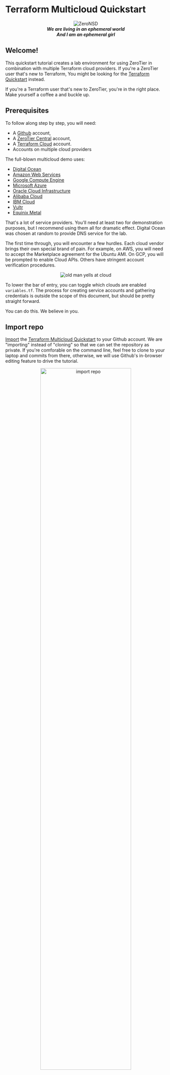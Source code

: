 # Terraform Multicloud Quickstart

<p align="center">
<img src="https://avatars.githubusercontent.com/u/4173285?s=150&v=4" alt="ZeroNSD" /><br/>
<b><i>
We are living in an ephemeral world<br/>
And I am an ephemeral girl<br/>
</i></b>
</p>

## Welcome!

This quickstart tutorial creates a lab environment for using ZeroTier
in combination with multiple Terraform cloud providers. If you're a
ZeroTier user that's new to Terraform, You might be looking for the [Terraform Quickstart](https://docs.zerotier.com/terraform/quickstart) instead.

If you're a Terraform user that's new to ZeroTier, you're in the right place. Make yourself a coffee a and buckle up.

## Prerequisites

To follow along step by step, you will need:

- A [Github](https://github.com) account,
- A [ZeroTier Central](https://my.zerotier.com) account,
- A [Terraform Cloud](https://app.terraform.io) account.
- Accounts on multiple cloud providers

The full-blown multicloud demo uses:

- [Digital Ocean](https://www.digitalocean.com/)
- [Amazon Web Services](https://aws.amazon.com/)
- [Google Compute Engine](https://cloud.google.com/compute)
- [Microsoft Azure](https://azure.microsoft.com)
- [Oracle Cloud Infrastructure](https://www.oracle.com/cloud)
- [Alibaba Cloud](https://alibabacloud.com)
- [IBM Cloud](https://www.ibm.com/cloud)
- [Vultr](https://www.vultr.com)
- [Equinix Metal](https://metal.equinix.com)

That's a lot of service providers. You'll need at least two for
demonstration purposes, but I recommend using them all for dramatic
effect. Digital Ocean was chosen at random to provide DNS service for
the lab.

The first time through, you will encounter a few hurdles. Each cloud
vendor brings their own special brand of pain. For example, on AWS,
you will need to accept the Marketplace agreement for the Ubuntu
AMI. On GCP, you will be prompted to enable Cloud APIs. Others have
stringent account verification procedures.

<p align="center">
<img src="https://i.imgur.com/5tRu35i.jpeg" alt="old man yells at cloud" /><br/>
</p>

To lower the bar of entry, you can toggle which clouds are
enabled `variables.tf`. The process for creating service accounts and
gathering credentials is outside the scope of this document, but
should be pretty straight forward.

You can do this. We believe in you.

## Import repo

[Import](https://github.com/new/import) the
[Terraform Multicloud Quickstart](https://github.com/zerotier/terraform-multicloud-quickstart)
to your Github account. We are "importing" instead of "cloning" so
that we can set the repository as private.  If you're comforable on
the command line, feel free to clone to your laptop and commits from
there, otherwise, we will use Github's in-browser editing feature to
drive the tutorial.

<p align="center"><img src="https://i.imgur.com/M2WL54b.png" alt="import repo" width="75%"/></p>

## Create a Terraform workspace

Next, we create a Terraform workspace and attach it to our private
Github repository. Be sure to select <b><i>version control
workflow</i></b>, select the correct Github account, (we want the
private copy, not the original), and give it a unique name.

<p align="center"><img src="https://i.imgur.com/DU568Ww.png" alt="click new workspace" width="75%"/></p>
<p align="center"><img src="https://i.imgur.com/GASI3u4.png" alt="version control workflow" width="75%"/></p>
<p align="center"><img src="https://i.imgur.com/5cTcPNO.png" alt="connect to a version control provider" width="75%"/></p>
<p align="center"><img src="https://i.imgur.com/uuZlbJZ.png" alt="choose a repository" width="75%"/></p>
<p align="center"><img src="https://i.imgur.com/ZQ2lmvM.png" alt="name workspace" width="75%"/></p>

## Create ZeroTier Central variables

Next, we will use Terraform to create some resources in the ZeroTier
Central API. Before we can do this, we need to give Terraform
credentials as Environment Variables.

<p align="center"><img src="https://i.imgur.com/Pydl0B0.png" alt="configure variables" width="75%"/><br/> </p>
<p align="center"><img src="https://i.imgur.com/E9vJgVT.png" alt="zerotier_central_token" width="75%"/></p>

## Create ZeroTier Central resources

Examine `main.tf` At the top, you will see Terraform resources for
creating [Identities](https://github.com/zerotier/terraform-provider-zerotier#identities),
[Networks](https://github.com/zerotier/terraform-provider-zerotier#networks),
and [Members](https://github.com/zerotier/terraform-provider-zerotier#members). There
is also a [Token](https://github.com/zerotier/terraform-provider-zerotier#tokens)
that we will use later.

<p align="center"><img src="https://i.imgur.com/U3aCeNv.png" alt="click on main.tf" width="75%"/></p>

```jsx
resource "zerotier_identity" "instances" {
  for_each = { for k, v in var.instances : k => (v) if v.enabled }
}

resource "zerotier_network" "demolab" {
  name        = "demo.lab"
  description = "ZeroTier Terraform Demolab"
  assign_ipv6 {
    zerotier = true
    sixplane = true
    rfc4193  = true
  }
  assignment_pool {
    start = "10.0.0.1"
    end   = "10.0.0.254"
  }
  route {
    target = "10.0.0.0/16"
  }
}

resource "zerotier_member" "devices" {
  for_each    = var.devices
  name        = each.key
  member_id   = each.value.member_id
  description = each.value.description
  network_id  = zerotier_network.demolab.id
}

resource "zerotier_member" "instances" {
  for_each           = { for k, v in var.instances : k => (v) if v.enabled }
  name               = each.key
  member_id          = zerotier_identity.instances[each.key].id
  description        = each.value.description
  network_id         = zerotier_network.demolab.id
  no_auto_assign_ips = false
  ip_assignments     = [each.value.ip_assignment]
}

resource "zerotier_token" "this" {
  name = "demolab"
}
```

Normally, to kick off a Terraform plan, we would make commits to our
repository. However, since we have a fresh workspace and nothing to
change, we'll need to manually queue our first plan in the Terraform
webUI.

<p align="center"><img src="https://i.imgur.com/NAXrrij.png" alt="list workspaces" width="75%"/></p>
<p align="center"><img src="https://i.imgur.com/7i33Dpu.png" alt="queue plan" width="75%"/></p>

<p align="center"> Confirm the plan by clicking "Confirm & Apply" </p>
<p align="center"> <img src="https://i.imgur.com/lwECXNN.png" alt="confirm plan" width="75%"/> </p>

<p align="center"><img src="https://i.imgur.com/dYCJLGa.png" alt="observe ran plan" width="75%"/></p>

Congratulations! You have just succesfully created your first ZeroTier
network using Terraform! Go over to
[ZeroTier Central](https://my.zerotier.com) and check out your new
network. Alice and Bob are both authorized onto the network, but don't
worry, they aren't real. We will replace them shortly.

<p align="center"><img src="https://i.imgur.com/wiChZJ8.png" alt="observe in central" width="75%"/></p>

## Edit variables.tf

Terraform has two kinds of variables. We have already seen some
Environmet Variables, which we used to make credentials available to
the [ZeroTier Terraform Provider](https://github.com/zerotier/terraform-provider-zerotier). The
other kinds of variables are known as [Input Variables](https://www.terraform.io/docs/language/values/variables.html). We
will use these to supply some usernames and SSH keys, as well as toggle which clouds we want to use.

<p align="center"><img src="https://i.imgur.com/9BSgNcf.png" alt="open variables.tf" width="75%"/></p>

Use Github's editor to set the `users`, `devices`, and `instances`
variables. Replace Alice and Bob's information with your own SSH keys
and ZeroTier Node ID's. In the `instances` variable, toggle the clouds
you plan on using to `enabled`.

<p align="center"><img src="https://i.imgur.com/QymEJEZ.png" alt="edit variables.tf" width="75%"/></p>

<p align="center"> Save your work by clicking "Commit changes" at the bottom of the page. </p>
<p align="center"> <img src="https://i.imgur.com/9utqx2i.png" alt="commit changes" width="75%"/> </p>

Go back to your workspace and see that it now says "Planned". Every
time a commit is pushed to the repo, Terraform will queue a plan. This
is the essence of the "Version control workflow" we selected earlier.

<p align="center"><img src="https://i.imgur.com/HpjFQgB.png" alt="observe planned workspace" width="75%"/></p>

Navigate through "Runs" and then "confirm and apply". There is a
setting to make this step automatic, but we will leave it manual for
now.

<p align="center"><img src="https://i.imgur.com/xIVg2r1.png" alt="navigate to runs.. main.tf" width="75%"/></p>
<p align="center"><img src="https://i.imgur.com/kzoRqQL.png" alt="confirm and apply variables.tf" width="75%"/></p>

We now have pre-generated ZeroTier Identities that we will inject into
our cloud instances when we bring them up. They are stored in the
workspace's Terraform State on Terraform Cloud. Be careful about who
has access to your account, as well as source repository that drives it.

## Create Digital Ocean resources

Add your your `DIGITALOCEAN_TOKEN` to the worksace's Environmet Variables using the same procedure as before.

<p align="center"><img src="https://i.imgur.com/EfcXeaD.png" alt="add digitalocean_token" width="75%"/></p>

<p align="center">
Next, edit main.tf and uncomment the Digital Ocean module.
<img src="https://i.imgur.com/U3aCeNv.png" alt="click on main.tf" width="75%"/>
</p>

<p align="center"><img src="https://i.imgur.com/PZqHbMJ.png" alt="uncomment digital ocean" width="75%"/></p>
<p align="center"><img src="https://i.imgur.com/9utqx2i.png" alt="commit changes" width="75%"/></p>
<p align="center"><img src="https://i.imgur.com/sNWSHQH.png" alt="observe planned workspace" width="75%"/></p>
<p align="center"><img src="https://i.imgur.com/nrRZBuZ.png" alt="navigate to runs" width="75%"/></p>
<p align="center"><img src="https://i.imgur.com/5I7pu2q.png" alt="confirm and apply digital ocean" width="75%"/></p>
<p align="center"><img src="https://i.imgur.com/6Ts9o9B.png" alt="plan finished" width="75%"/></p>

## Join laptop to Network

The ZeroTier Network can be found in the Terraform output. Find it by
nagivating to the "Outputs" tab of the latest run.
<p align="center"><img src="https://i.imgur.com/MLkTwe6.png" alt="examine outputs" width="75%"/></p>

<p align="center">
You can also find it in the ZeroTier Central webUI.
<img src="https://i.imgur.com/8YIRPMw.png" alt="examine outputs" width="75%"/>
</p>

<p align="center">Join your laptop to the network. Make sure to check "Allow DNS"</p>
<p align="center"><img src="https://i.imgur.com/6pYKfyK.png" alt="examine outputs" width="75%"/></p>

You will be able to SSH into the box. If this does not work, make sure
`username`, `ssh_pubkey` and `member_id` are correct in `variables.tf`. 
<p align="center"><img src="https://i.imgur.com/ya5TVVz.png" alt="ssh to digital ocean" width="75%"/></p>

## Spin up Multiple Clouds

<p align="center">
<img src="https://i.imgur.com/qglRkyw.jpeg" width="75%" alt="Baton Bunny, Copyright 1959  Warner Bros." /><br/>
Baton Bunny - Warner Bros. 1959 
</p>

Next, spin up the rest of the cloud instances. Go through each cloud provider,
one by one, adding Environment Variables to the Terraform workspace,
then uncommenting out the corresponding module in `main.tf`.  

Here's a complete list of Environment Variables to set if you plan on
spinning up every cloud the tutorial supports.

```bash
# ZeroTier Central
export ZEROTIER_CENTRAL_TOKEN="XXXXXXXXXXXXXXXXXXXXXXXXXXXXXXXX"
export ZEROTIER_CENTRAL_URL="https://my.zerotier.com/api"

# Digital Ocean
export DIGITALOCEAN_TOKEN="XXXXXXXXXXXXXXXXXXXXXXXXXXXXXXXXXXXXXXXXXXXXXXXXXXXXXXXXXXXXXXXX"

# Amazon Web Services
export AWS_ACCESS_KEY_ID="XXXXXXXXXXXXXXXXXXXX"
export AWS_SECRET_ACCESS_KEY="XXXXXXXXXXXXXXXXXXXXXXXXXXXXXXXXXXXXXXXX"
export AWS_REGION="us-east-1"

# Google Compute Platform
export GOOGLE_CREDENTIALS="$(cat key-downloaded-from-gcp-console.json)"
export GOOGLE_CLOUD_PROJECT="XXX-XXXXXX"
export GOOGLE_REGION="us-east4"
export GOOGLE_ZONE="us-east4-a"

# Microsoft Azure
export ARM_SUBSCRIPTION_ID="XXXXXXXX-XXXX-XXXX-XXXX-XXXXXXXXXXXX"
export ARM_TENANT_ID="XXXXXXXX-XXXX-XXXX-XXXX-XXXXXXXXXXXX"
export ARM_CLIENT_ID="XXXXXXXX-XXXX-XXXX-XXXX-XXXXXXXXXXXX"
export ARM_CLIENT_SECRET="XXXXXXXXXXXXXXXXXXXXXXXXXXXXXXXXXX"

# IBM Cloud
export IBMCLOUD_API_KEY="XXXXXXXXXXXXXXXXXXXXXXXXXXXXXXXXXXXXXXXXXXXX"
export IBMCLOUD_REGION="us-east"

# Oracle Cloud Infrastructure
export TF_VAR_compartment_id="ocid1.tenancy.oc1..xxxxxxxxxxxxxxxxxxxxxxxxxxxxxxxxxxxxxxxxxxxxxxxxxxxxxxxxxxxx"
# please configure ~/.oci/config

# Alibaba Cloud
export ALICLOUD_ACCESS_KEY="XXXXXXXXXXXXXXXXXXXXXXXX"
export ALICLOUD_SECRET_KEY="XXXXXXXXXXXXXXXXXXXXXXXXXXXXXX"
export ALICLOUD_REGION="us-east-1"

# Vultr
export VULTR_API_KEY="XXXXXXXXXXXXXXXXXXXXXXXXXXXXXXXXXXXX"

# Equinix Metal
export METAL_AUTH_TOKEN="XXXXXXXXXXXXXXXXXXXXXXXXXXXXXXXX"
```

## Hit the web servers

Each node is running a web server with an example nginx page,
accessible with an internal DNS address.

For example, [http://aws.demo.lab](http://aws.demo.lab/).

<p align="center">
<img src="https://i.imgur.com/QfvO8yL.png" alt="hit a webserver" width="75%" /><br/>
</p>

## Understanding ZeroTier VL2

ZeroTier networks are virtual Ethernet switches. This means that
anything you can do on a physical LAN segment, ZeroTier can over the
Internet, securely, across clouds, and through NAT devices.

<p align="center">
<img src="https://live.staticflickr.com/106/311526846_24b03feedf_w_d.jpg" alt="https://www.flickr.com/photos/valkyrieh116/311526846" width="75%"/><br/>
Down the Rabbit Hole - Valerie Hinojosa 2006
</p>

```bash
laptop:~$ ssh do.demo.lab
```

## Ping all the boxen (v4)

```bash
alice@do:~$ for i in laptop aws gcp azu oci ali ibm vul eqx ; do ping -4 -c 1 $i.demo.lab ; done &>/dev/null
```

## Examine the ARP cache

```bash
alice@do:~$ arp -a | grep demo | sort
ali.demo.lab (10.0.8.1) at 5e:1e:72:fb:14:e4 [ether] on ztyqb6mebi
aws.demo.lab (10.0.2.1) at 5e:6c:4b:3a:05:4f [ether] on ztyqb6mebi
azu.demo.lab (10.0.4.1) at 5e:d5:43:77:15:62 [ether] on ztyqb6mebi
eqx.demo.lab (10.0.9.1) at 5e:11:0c:5d:cd:44 [ether] on ztyqb6mebi
gcp.demo.lab (10.0.3.1) at 5e:5f:43:6c:9a:58 [ether] on ztyqb6mebi
ibm.demo.lab (10.0.6.1) at 5e:38:83:97:55:1a [ether] on ztyqb6mebi
laptop.demo.lab (10.0.0.83) at 5e:27:8a:8d:21:51 [ether] on ztyqb6mebi
oci.demo.lab (10.0.5.1) at 5e:19:d5:76:be:24 [ether] on ztyqb6mebi
vul.demo.lab (10.0.7.1) at 5e:3c:36:a8:9f:9d [ether] on ztyqb6mebi
```

As you can see, the ARP table now contains an entry for each node on
our network, just as it would on a local ethernet network.

## Examine the interfaces

Run the `ip link` command to examine the interfaces on each box.

```bash
alice@do:~$ ip link | grep -A1 zt
4: ztyqb6mebi: <BROADCAST,MULTICAST,UP,LOWER_UP> mtu 2800 qdisc fq_codel state UNKNOWN mode DEFAULT group default qlen 1000
    link/ether 5e:56:14:d3:25:ed brd ff:ff:ff:ff:ff:ff
```

You'll see a virtual ethernet interface for each ZeroTier network the node is joined to. (in this case, one)

```bash
alice@aws:~$ ip link | grep  -A1 zt
3: ztyqb6mebi: <BROADCAST,MULTICAST,UP,LOWER_UP> mtu 2800 qdisc fq_codel state UNKNOWN mode DEFAULT group default qlen 1000
    link/ether 5e:6c:4b:3a:05:4f brd ff:ff:ff:ff:ff:ff
```

The name of the interface is derived from the network ID it is joined
to. Note that the name of the interface is the same on each machine.

```bash
alice@oci:~$ ip link | grep -A1 zt
3: ztyqb6mebi: <BROADCAST,MULTICAST,UP,LOWER_UP> mtu 2800 qdisc fq_codel state UNKNOWN mode DEFAULT group default qlen 1000
    link/ether 5e:19:d5:76:be:24 brd ff:ff:ff:ff:ff:ff
```

## Ethernet Tapping

You may have noticed the [flow_rules](https://github.com/zerotier/zerotier-terraform-quickstart/blob/main/flow_rules.tpl)
section in the `zerotier_network` while examining [main.tf](https://github.com/zerotier/zerotier-terraform-quickstart/blob/main/main.tf)
earlier.

```jsx
resource "zerotier_network" "demolab" {
  name        = "demo.lab"
  description = "ZeroTier Terraform Demolab"
  assign_ipv6 {
    zerotier = true
    sixplane = true
    rfc4193  = true
  }
  assignment_pool {
    start = "10.0.0.1"
    end   = "10.0.0.254"
  }
  route {
    target = "10.0.0.0/16"
  }
  flow_rules = templatefile("${path.module}/flow_rules.tpl", {
    ethertap = zerotier_identity.instances["do"].id
  })
}
```

We will use these to gain visibility into our network with tshark. You
can see them reflected in the Central WebUI under the "Flow Rules"
section for the `demo.lab` network. They are documented in in-depth in
chapter 3 of the [ZeroTier Manual](https://www.zerotier.com/manual/#3).

Edit `flow_rules.tpl`, uncommenting the `tee` rule.

```
# drop not ethertype ipv4 and not ethertype arp and not ethertype ipv6;
tee -1 ${ethertap};
# watch -1 ${ethertap} chr inbound;
accept;
```

Flow Rules are applied to every member of the network. `tee` tells
ZeroTier to mirror a copy of every packet to Digital Ocean. Apply the
rule set by saving the file and running Terraform.

```bash
terraform apply -target 'zerotier_network.demolab' -auto-approve
```

## Watching traffic with tshark

On the Digital Ocean machine, view traffic by running tshark on your network's ZeroTier interface.

```
sudo tshark -i ztyqb6mebi not port ssh
```

Open another terminal window, log into AWS, and ping GCP.

```
alice@aws:~$ ping -4 -c 1 gcp.demo.lab
PING gcp.demo.lab (10.0.3.1) 56(84) bytes of data.
64 bytes from gcp.demo.lab (10.0.3.1): icmp_seq=1 ttl=64 time=2.02 ms

--- gcp.demo.lab ping statistics ---
1 packets transmitted, 1 received, 0% packet loss, time 0ms
rtt min/avg/max/mdev = 2.016/2.016/2.016/0.000 ms
```

You will be able to observe the traffic from Digital Ocean.

```
<snip>
37 67.550026693     10.0.2.1 → 10.0.3.1     ICMP 98 Echo (ping) request  id=0x0005, seq=1/256, ttl=64
38 67.551676229     10.0.2.1 → 10.0.3.1     ICMP 98 Echo (ping) request  id=0x0005, seq=1/256, ttl=64
39 67.551728848     10.0.3.1 → 10.0.2.1     ICMP 98 Echo (ping) reply    id=0x0005, seq=1/256, ttl=64 (request in 38)
40 67.551933296     10.0.3.1 → 10.0.2.1     ICMP 98 Echo (ping) reply    id=0x0005, seq=1/256, ttl=64
<snip>
```

You'll see duplicates, as the `tee` is picking up both the incoming and outgoing packets from both nodes.
The `watch` rule, combined with the `inbound` characteristic is a
little friendlier. 

Edit `flow_rules.tpl`, this time using the `watch` rule.

```
# drop not ethertype ipv4 and not ethertype arp and not ethertype ipv6;
# tee -1 ${ethertap};
watch -1 ${ethertap} chr inbound;
accept;
```

Apply the rule set again with Terraform.

```bash
terraform apply -target 'zerotier_network.demolab' -auto-approve
```

You can also see the the traffic from your laptop when hitting the web
servers. Load the page on IBM Cloud by visiting http://ibm.demo.lab, and
observe the traffic in your Digital Ocean terminal.

```
<snip>
486 1416.628490335    10.0.0.83 → 10.0.6.1     HTTP 541 GET / HTTP/1.1
487 1416.745168511     10.0.6.1 → 10.0.0.83    TCP 66 80 → 56084 [ACK] Seq=7441 Ack=925 Win=62848 Len=0 TSval=2811045625 TSecr=2751470539
488 1416.745410648     10.0.6.1 → 10.0.0.83    TCP 292 HTTP/1.1 200 OK  [TCP segment of a reassembled PDU]
489 1416.746737900     10.0.6.1 → 10.0.0.83    TCP 1514 HTTP/1.1 200 OK  [TCP segment of a reassembled PDU]
490 1416.747687877     10.0.6.1 → 10.0.0.83    TCP 1514 HTTP/1.1 200 OK  [TCP segment of a reassembled PDU]
491 1416.748400578     10.0.6.1 → 10.0.0.83    TCP 1514 HTTP/1.1 200 OK  [TCP segment of a reassembled PDU]
492 1416.749430863     10.0.6.1 → 10.0.0.83    TCP 1514 HTTP/1.1 200 OK  [TCP segment of a reassembled PDU]
493 1416.750215893     10.0.6.1 → 10.0.0.83    TCP 955 HTTP/1.1 200 OK  [TCP segment of a reassembled PDU]
494 1416.750237332     10.0.6.1 → 10.0.0.83    TCP 77 HTTP/1.1 200 OK  [TCP segment of a reassembled PDU]
495 1416.750362231     10.0.6.1 → 10.0.0.83    TCP 118 HTTP/1.1 200 OK  [TCP segment of a reassembled PDU]
496 1416.750636517     10.0.6.1 → 10.0.0.83    TCP 69 HTTP/1.1 200 OK  [TCP segment of a reassembled PDU]
497 1416.750650316     10.0.6.1 → 10.0.0.83    TCP 122 HTTP/1.1 200 OK  [TCP segment of a reassembled PDU]
<snip>
```

## Manually manipulate IP addresses

Because ZeroTier behaves like ethernet, we can assign multiple IP addresses to an interface, just like on a physical network.

```bash
alice@aws:~$ ip -4 addr show ztyqb6mebi
3: ztyqb6mebi: <BROADCAST,MULTICAST,UP,LOWER_UP> mtu 2800 qdisc fq_codel state UNKNOWN group default qlen 1000
    inet 10.0.2.1/16 brd 10.0.255.255 scope global ztyqb6mebi
       valid_lft forever preferred_lft forever
```

Our network is configured as a `/16`, which means we can add any of
the 65,536 available IPv4 addresses to any zerotier interface, on any
machine, and it will work as expected via ARP resolution.

Experiment with this by adding ip addresses from the command line.

```bash
# Amazon Web Services
alice@aws:$ sudo ip addr add 10.0.2.2/24 dev ztyqb6mebi
alice@aws:$ sudo ip addr add 10.0.2.3/24 dev ztyqb6mebi
alice@aws:$ sudo ip addr add 10.0.2.4/24 dev ztyqb6mebi

# Google Compute Engine
alice@gcp:$ sudo ip addr add 10.0.3.2/24 dev ztyqb6mebi
alice@gcp:$ sudo ip addr add 10.0.3.3/24 dev ztyqb6mebi
alice@gcp:$ sudo ip addr add 10.0.3.4/24 dev ztyqb6mebi
```

Clean up after yourself by deleting them.

```bash
# Amazon Web Services
alice@aws:$ sudo ip addr del 10.0.2.2/24 dev ztyqb6mebi
alice@aws:$ sudo ip addr del 10.0.2.3/24 dev ztyqb6mebi
alice@aws:$ sudo ip addr del 10.0.2.4/24 dev ztyqb6mebi

# Google Compute Engine
alice@gcp:$ sudo ip addr del 10.0.3.2/24 dev ztyqb6mebi
alice@gcp:$ sudo ip addr del 10.0.3.3/24 dev ztyqb6mebi
alice@gcp:$ sudo ip addr del 10.0.3.4/24 dev ztyqb6mebi
```

## Native Container Routing

<p align="center">
<img src="https://i.imgur.com/QzuTXdA.jpg" width="75%" alt="https://www.flickr.com/photos/agizienski/3605131450" /><br/>
Amy Gizienski - whale
</p>

We would be remiss not to mention containers in the year 2021. A great
attribute of Layer 2 networks is that containers can talk directly to
each other using native routing. 

No really.

Pick a box, any box, and start a shell in Docker.

```bash
alice@ibm:~$ docker run -it alpine:latest /bin/sh
alice@ibm:~$ docker run -it alpine:latest /bin/sh
/ # ip addr
1: lo: <LOOPBACK,UP,LOWER_UP> mtu 65536 qdisc noqueue state UNKNOWN qlen 1000
    link/loopback 00:00:00:00:00:00 brd 00:00:00:00:00:00
    inet 127.0.0.1/8 scope host lo
       valid_lft forever preferred_lft forever
    inet6 ::1/128 scope host
       valid_lft forever preferred_lft forever
7: eth0@if8: <BROADCAST,MULTICAST,UP,LOWER_UP,M-DOWN> mtu 1500 qdisc noqueue state UP
    link/ether 02:42:0a:2a:06:02 brd ff:ff:ff:ff:ff:ff
    inet 10.42.6.2/24 brd 10.42.6.255 scope global eth0
       valid_lft forever preferred_lft forever
    inet6 fcfb:88ae:e176:cdbb:4cc4:242:a2a:602/80 scope global flags 02
       valid_lft forever preferred_lft forever
    inet6 fe80::42:aff:fe2a:602/64 scope link
       valid_lft forever preferred_lft forever
/ #
```

Then, pick another random box and do the same.

```
alice@oci:~$ docker run -it alpine:latest /bin/sh
Unable to find image 'alpine:latest' locally
latest: Pulling from library/alpine
a0d0a0d46f8b: Already exists
Digest: sha256:e1c082e3d3c45cccac829840a25941e679c25d438cc8412c2fa221cf1a824e6a
Status: Downloaded newer image for alpine:latest
/ # ip addr
1: lo: <LOOPBACK,UP,LOWER_UP> mtu 65536 qdisc noqueue state UNKNOWN qlen 1000
    link/loopback 00:00:00:00:00:00 brd 00:00:00:00:00:00
    inet 127.0.0.1/8 scope host lo
       valid_lft forever preferred_lft forever
    inet6 ::1/128 scope host
       valid_lft forever preferred_lft forever
5: eth0@if6: <BROADCAST,MULTICAST,UP,LOWER_UP,M-DOWN> mtu 1500 qdisc noqueue state UP
    link/ether 02:42:0a:2a:05:02 brd ff:ff:ff:ff:ff:ff
    inet 10.42.5.2/24 brd 10.42.5.255 scope global eth0
       valid_lft forever preferred_lft forever
    inet6 fcfb:88ae:e1b8:5eb5:963e:242:a2a:502/80 scope global flags 02
       valid_lft forever preferred_lft forever
    inet6 fe80::42:aff:fe2a:502/64 scope link
       valid_lft forever preferred_lft forever
/ #
```

Ping the IPv4 and IPv6 addresses of the container, from the other
container.

```
/ # ping 10.42.6.2
PING 10.42.6.2 (10.42.6.2): 56 data bytes
64 bytes from 10.42.6.2: seq=0 ttl=62 time=5.992 ms
64 bytes from 10.42.6.2: seq=1 ttl=62 time=1.441 ms
64 bytes from 10.42.6.2: seq=2 ttl=62 time=1.710 ms
64 bytes from 10.42.6.2: seq=3 ttl=62 time=1.391 ms
64 bytes from 10.42.6.2: seq=4 ttl=62 time=1.520 ms
^C
--- 10.42.6.2 ping statistics ---
5 packets transmitted, 5 packets received, 0% packet loss
round-trip min/avg/max = 1.391/2.410/5.992 ms
/ #
/ # ping fcfb:88ae:e176:cdbb:4cc4:242:a2a:602
PING fcfb:88ae:e176:cdbb:4cc4:242:a2a:602 (fcfb:88ae:e176:cdbb:4cc4:242:a2a:602): 56 data bytes
64 bytes from fcfb:88ae:e176:cdbb:4cc4:242:a2a:602: seq=0 ttl=62 time=1.810 ms
64 bytes from fcfb:88ae:e176:cdbb:4cc4:242:a2a:602: seq=1 ttl=62 time=2.103 ms
64 bytes from fcfb:88ae:e176:cdbb:4cc4:242:a2a:602: seq=2 ttl=62 time=1.388 ms
64 bytes from fcfb:88ae:e176:cdbb:4cc4:242:a2a:602: seq=3 ttl=62 time=1.403 ms
^C
--- fcfb:88ae:e176:cdbb:4cc4:242:a2a:602 ping statistics ---
4 packets transmitted, 4 packets received, 0% packet loss
round-trip min/avg/max = 1.388/1.676/2.103 ms
/ #
```

What black magic is this? Let's examine the routing table.

```
alice@eqx:~$ ip route | grep 42
10.42.1.0/24 via 10.0.1.1 dev ztly57gs2e proto bird metric 64
10.42.2.0/24 via 10.0.2.1 dev ztly57gs2e proto bird metric 64
10.42.3.0/24 via 10.0.3.1 dev ztly57gs2e proto bird metric 64
10.42.4.0/24 via 10.0.4.1 dev ztly57gs2e proto bird metric 64
10.42.5.0/24 via 10.0.5.1 dev ztly57gs2e proto bird metric 64
10.42.6.0/24 via 10.0.6.1 dev ztly57gs2e proto bird metric 64
10.42.7.0/24 via 10.0.7.1 dev ztly57gs2e proto bird metric 64
10.42.8.0/24 via 10.0.8.1 dev ztly57gs2e proto bird metric 64
10.42.9.0/24 dev docker0 proto kernel scope link src 10.42.9.1 linkdown
```

At the bottom of the lab [boot script](https://github.com/zerotier/zerotier-terraform-quickstart/blob/main/init-demolab.tpl)
we've installed a [routing daemon](https://bird.network.cz/) and
gave it a simple OSPF configuration. This propigates the routes
of the Docker networks among all the instances so they can talk over
the ZeroTier network.

But what about IPv6? For that, we've enabled the
[ZeroTier 6PLANE](https://zerotier.atlassian.net/wiki/spaces/SD/pages/7274520/Using+NDP+Emulated+6PLANE+Addressing+With+Docker).

ZeroTier 6PLANE encodes the network's name (8bd5124fd6f45ffe) into
IPv6 addresses, and emulates
[NDP](https://datatracker.ietf.org/doc/html/rfc4861). This allows for
private IPv6 networking to work at massive scales, without actually
having to send the discovery traffic.

## Tear it all down

When you're done experimenting with the lab, tear everything down by
queueing a destroy plan.

<p align="center"><img src="https://i.imgur.com/QxF7CO1.png" alt="import repo" width="75%"/></p>
<p align="center"><img src="https://i.imgur.com/IP06LeW.png" alt="import repo" width="75%"/></p>
